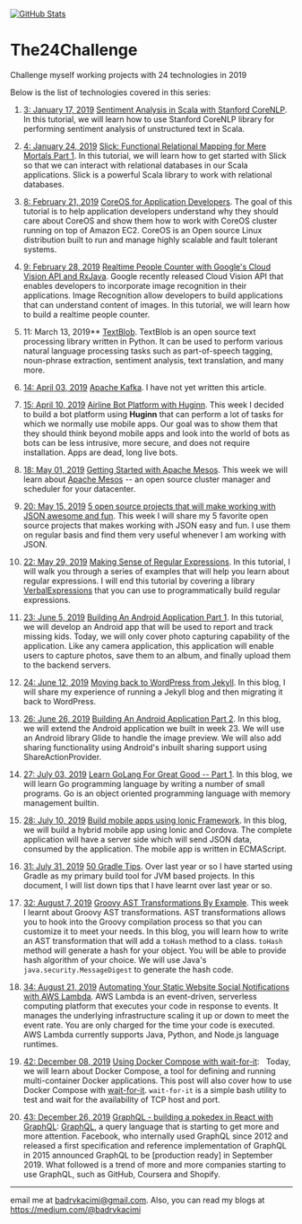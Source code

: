 [![GitHub Stats](https://img.shields.io/badge/github-stats-brightgreen.svg)](http://githubstats.com/The24Challenge)

# The24Challenge
Challenge myself working projects with 24 technologies in 2019

Below is the list of technologies covered in this series:

1. [ 3: January 17, 2019](https://github.com/shekhargulati/52-technologies-in-2019/tree/master/03-stanford-corenlp) [Sentiment Analysis in Scala with Stanford CoreNLP](https://github.com/shekhargulati/52-technologies-in-2019/tree/master/03-stanford-corenlp/README.md). In this tutorial, we will learn how to use Stanford CoreNLP library for performing sentiment analysis of unstructured text in Scala.

2. [ 4: January 24, 2019](https://github.com/shekhargulati/52-technologies-in-2019/tree/master/04-slick) [Slick: Functional Relational Mapping for Mere Mortals Part 1](https://github.com/shekhargulati/52-technologies-in-2019/tree/master/04-slick/README.md). In this tutorial, we will learn how to get started with Slick so that we can interact with relational databases in our Scala applications. Slick is a powerful Scala library to work with relational databases.

3. [ 8: February 21, 2019](https://github.com/shekhargulati/52-technologies-in-2019/tree/master/08-coreos) [CoreOS for Application Developers](https://github.com/shekhargulati/52-technologies-in-2019/tree/master/08-coreos/README.md). The goal of this tutorial is to help application developers understand why they should care about CoreOS and show them how to work with CoreOS cluster running on top of Amazon EC2. CoreOS is an Open source Linux distribution built to run and manage highly scalable and fault tolerant systems.

4. [ 9: February 28, 2019](https://github.com/shekhargulati/52-technologies-in-2019/tree/master/09-cloudvision) [Realtime People Counter with Google's Cloud Vision API and RxJava](https://github.com/shekhargulati/52-technologies-in-2019/tree/master/09-cloudvision/README.md). Google recently released Cloud Vision API that enables developers to incorporate image recognition in their applications. Image Recognition allow developers to build applications that can understand content of images.  In this tutorial, we will learn how to build a realtime people counter.

5.  11: March 13, 2019** [TextBlob](https://github.com/shekhargulati/52-technologies-in-2019/tree/master/11-textblob/README.md). TextBlob is an open source text processing library written in Python. It can be used to perform various natural language processing tasks such as part-of-speech tagging, noun-phrase extraction, sentiment analysis, text translation, and many more.

6. [ 14: April 03, 2019](https://github.com/shekhargulati/52-technologies-in-2019/tree/master/14-kafka) [Apache Kafka](https://github.com/shekhargulati/52-technologies-in-2019/tree/master/14-kafka/README.md). I have not yet written this article.

7. [ 15: April 10, 2019](https://github.com/shekhargulati/52-technologies-in-2019/tree/master/15-huginn) [Airline Bot Platform with Huginn](https://github.com/shekhargulati/52-technologies-in-2019/tree/master/15-huginn/README.md). This week I decided to build a bot platform using **Huginn** that can perform a lot of tasks for which we normally use mobile apps. Our goal was to show them that they should think beyond mobile apps and look into the world of bots as bots can be less intrusive, more secure, and does not require installation. Apps are dead, long live bots.

8. [ 18: May 01, 2019](https://github.com/shekhargulati/52-technologies-in-2019/tree/master/18-mesos) [Getting Started with Apache Mesos](https://github.com/shekhargulati/52-technologies-in-2019/tree/master/18-mesos/README.md). This week we will learn about [Apache Mesos](http://mesos.apache.org/) -- an open source cluster manager and scheduler for your datacenter.

9. [ 20: May 15, 2019](https://github.com/shekhargulati/52-technologies-in-2019/tree/master/20-json) [5 open source projects that will make working with JSON awesome and fun](https://github.com/shekhargulati/52-technologies-in-2019/tree/master/20-json/README.md). This week I will share my 5 favorite open source projects that makes working with JSON easy and fun. I use them on regular basis and find them very useful whenever I am working with JSON.

10. [ 22: May 29, 2019](https://github.com/shekhargulati/52-technologies-in-2019/tree/master/22-regex) [Making Sense of Regular Expressions](https://github.com/shekhargulati/52-technologies-in-2019/tree/master/22-regex/README.md). In this tutorial, I will walk you through a series of examples that will help you learn about regular expressions. I will end this tutorial by covering a library [VerbalExpressions](https://github.com/VerbalExpressions) that you can use to programmatically build regular expressions.

11. [ 23: June 5, 2019](https://github.com/shekhargulati/52-technologies-in-2019/tree/master/23-android-part1) [Building An Android Application Part 1](https://github.com/shekhargulati/52-technologies-in-2019/tree/master/23-android-part1/README.md). In this tutorial, we will develop an Android app that will be used to report and track missing kids. Today, we will only cover photo capturing capability of the application. Like any camera application, this application will enable users to capture photos, save them to an album, and finally upload them to the backend servers.

12. [ 24: June 12, 2019](https://github.com/shekhargulati/52-technologies-in-2019/tree/master/24-jekyll-to-wordpress) [Moving back to WordPress from Jekyll](https://github.com/shekhargulati/52-technologies-in-2019/tree/master/24-jekyll-to-wordpress/README.md). In this blog, I will share my experience of running a Jekyll blog and then migrating it back to WordPress.

13. [ 26: June 26, 2019](https://github.com/shekhargulati/52-technologies-in-2019/tree/master/26-android-part2) [Building An Android Application Part 2](https://github.com/shekhargulati/52-technologies-in-2019/tree/master/26-android-part2/README.md). In this blog, we will extend the Android application we built in week 23.  We will use an Android library Glide to handle the image preview. We will also add sharing functionality using Android's inbuilt sharing support using ShareActionProvider.

14. [ 27: July 03, 2019](https://github.com/shekhargulati/52-technologies-in-2019/tree/master/27-learn-golang-for-great-good) [Learn GoLang For Great Good -- Part 1](https://github.com/shekhargulati/52-technologies-in-2019/tree/master/27-learn-golang-for-great-good/README.md). In this blog, we will learn Go programming language by writing a number of small programs. Go is an object oriented programming language with memory management builtin.

15. [ 28: July 10, 2019](https://github.com/shekhargulati/52-technologies-in-2019/tree/master/28-ionic) [Build mobile apps using Ionic Framework](https://github.com/shekhargulati/52-technologies-in-2019/tree/master/28-ionic/README.md). In this blog, we will build a hybrid mobile app using Ionic and Cordova. The complete application will have a server side which will send JSON data, consumed by the application. The mobile app is written in ECMAScript.


16. [ 31: July 31, 2019](https://github.com/shekhargulati/52-technologies-in-2019/tree/master/31-gradle-tips) [50 Gradle Tips](https://github.com/shekhargulati/52-technologies-in-2019/tree/master/31-gradle-tips/README.md). Over last year or so I have started using Gradle as my primary build tool for JVM based projects. In this document, I will list down tips that I have learnt over last year or so.

17. [ 32: August 7, 2019](https://github.com/shekhargulati/52-technologies-in-2019/tree/master/32-groovy-ast-transformations) [Groovy AST Transformations By Example](https://github.com/shekhargulati/52-technologies-in-2019/tree/master/32-groovy-ast-transformations/README.md). This week I learnt about Groovy AST transformations. AST transformations allows you to hook into the Groovy compilation process so that you can customize it to meet your needs. In this blog, you will learn how to write an AST transformation that will add a `toHash` method to a class. `toHash` method will generate a hash for your object. You will be able to provide hash algorithm of your choice. We will use Java's `java.security.MessageDigest` to generate the hash code.

18. [ 34: August 21, 2019](https://github.com/shekhargulati/52-technologies-in-2019/tree/master/34-aws-lambda) [Automating Your Static Website Social Notifications with AWS Lambda](https://github.com/shekhargulati/52-technologies-in-2019/tree/master/34-aws-lambda/README.md). AWS Lambda is an event-driven, serverless computing platform that executes your code in response to events. It manages the underlying infrastructure scaling it up or down to meet the event rate. You are only charged for the time your code is executed. AWS Lambda currently supports Java, Python, and Node.js language runtimes.


19. [ 42: December 08, 2019](https://github.com/shekhargulati/52-technologies-in-2019/tree/master/42-docker-compose) [Using Docker Compose with wait-for-it](https://github.com/shekhargulati/52-technologies-in-2019/blob/master/42-docker-compose/README.md):   Today, we will learn about Docker Compose, a tool for defining and running multi-container Docker applications. This post will also cover how to use Docker Compose with [wait-for-it](https://github.com/vishnubob/wait-for-it). `wait-for-it` is a simple bash utility to test and wait for the availability of TCP host and port.

20. [ 43: December 26, 2019](https://github.com/shekhargulati/52-technologies-in-2019/tree/master/43-graphql) [GraphQL - building a pokedex in React with GraphQL](https://github.com/shekhargulati/52-technologies-in-2019/blob/master/43-graphql/README.md): [GraphQL](http://graphql.org), a query language that is starting to get more and more attention. Facebook, who internally used GraphQL since 2012 and released a first specification and reference implementation of GraphQL in 2015 announced GraphQL to be [production ready] in September 2019. What followed is a trend of more and more companies starting to use GraphQL, such as GitHub, Coursera and Shopify.

-----------
email me at <badrvkacimi@gmail.com>. Also, you can read my blogs at <https://medium.com/@badrvkacimi>

